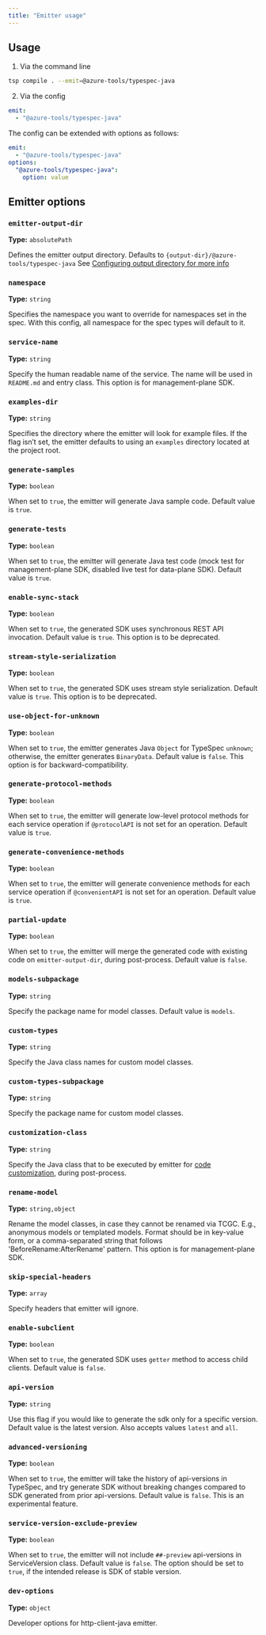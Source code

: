 ```yaml
---
title: "Emitter usage"
---
```


## Usage

1. Via the command line

```bash
tsp compile . --emit=@azure-tools/typespec-java
```

2. Via the config

```yaml
emit:
  - "@azure-tools/typespec-java"
```

The config can be extended with options as follows:

```yaml
emit:
  - "@azure-tools/typespec-java"
options:
  "@azure-tools/typespec-java":
    option: value
```

## Emitter options

### `emitter-output-dir`

**Type:** `absolutePath`

Defines the emitter output directory. Defaults to `{output-dir}/@azure-tools/typespec-java`
See [Configuring output directory for more info](https://typespec.io/docs/handbook/configuration/configuration/#configuring-output-directory)

### `namespace`

**Type:** `string`

Specifies the namespace you want to override for namespaces set in the spec. With this config, all namespace for the spec types will default to it.

### `service-name`

**Type:** `string`

Specify the human readable name of the service. The name will be used in `README.md` and entry class. This option is for management-plane SDK.

### `examples-dir`

**Type:** `string`

Specifies the directory where the emitter will look for example files. If the flag isn’t set, the emitter defaults to using an `examples` directory located at the project root.

### `generate-samples`

**Type:** `boolean`

When set to `true`, the emitter will generate Java sample code. Default value is `true`.

### `generate-tests`

**Type:** `boolean`

When set to `true`, the emitter will generate Java test code (mock test for management-plane SDK, disabled live test for data-plane SDK). Default value is `true`.

### `enable-sync-stack`

**Type:** `boolean`

When set to `true`, the generated SDK uses synchronous REST API invocation. Default value is `true`. This option is to be deprecated.

### `stream-style-serialization`

**Type:** `boolean`

When set to `true`, the generated SDK uses stream style serialization. Default value is `true`. This option is to be deprecated.

### `use-object-for-unknown`

**Type:** `boolean`

When set to `true`, the emitter generates Java `Object` for TypeSpec `unknown`; otherwise, the emitter generates `BinaryData`. Default value is `false`. This option is for backward-compatibility.

### `generate-protocol-methods`

**Type:** `boolean`

When set to `true`, the emitter will generate low-level protocol methods for each service operation if `@protocolAPI` is not set for an operation. Default value is `true`.

### `generate-convenience-methods`

**Type:** `boolean`

When set to `true`, the emitter will generate convenience methods for each service operation if `@convenientAPI` is not set for an operation. Default value is `true`.

### `partial-update`

**Type:** `boolean`

When set to `true`, the emitter will merge the generated code with existing code on `emitter-output-dir`, during post-process. Default value is `false`.

### `models-subpackage`

**Type:** `string`

Specify the package name for model classes. Default value is `models`.

### `custom-types`

**Type:** `string`

Specify the Java class names for custom model classes.

### `custom-types-subpackage`

**Type:** `string`

Specify the package name for custom model classes.

### `customization-class`

**Type:** `string`

Specify the Java class that to be executed by emitter for [code customization](https://github.com/Azure/autorest.java/blob/main/customization-base/README.md), during post-process.

### `rename-model`

**Type:** `string,object`

Rename the model classes, in case they cannot be renamed via TCGC. E.g., anonymous models or templated models. Format should be in key-value form, or a comma-separated string that follows 'BeforeRename:AfterRename' pattern. This option is for management-plane SDK.

### `skip-special-headers`

**Type:** `array`

Specify headers that emitter will ignore.

### `enable-subclient`

**Type:** `boolean`

When set to `true`, the generated SDK uses `getter` method to access child clients. Default value is `false`.

### `api-version`

**Type:** `string`

Use this flag if you would like to generate the sdk only for a specific version. Default value is the latest version. Also accepts values `latest` and `all`.

### `advanced-versioning`

**Type:** `boolean`

When set to `true`, the emitter will take the history of api-versions in TypeSpec, and try generate SDK without breaking changes compared to SDK generated from prior api-versions. Default value is `false`. This is an experimental feature.

### `service-version-exclude-preview`

**Type:** `boolean`

When set to `true`, the emitter will not include `##-preview` api-versions in ServiceVersion class. Default value is `false`. The option should be set to `true`, if the intended release is SDK of stable version.

### `dev-options`

**Type:** `object`

Developer options for http-client-java emitter.

